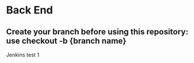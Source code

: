 # Back End

## Create your branch before using this repository: use checkout -b {branch name}


Jenkins test 1
